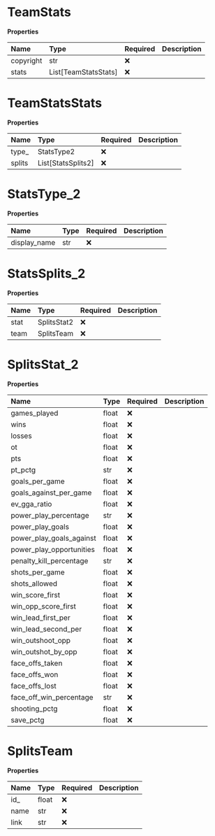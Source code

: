 # TeamStats

**Properties**

| Name      | Type                 | Required | Description |
| :-------- | :------------------- | :------- | :---------- |
| copyright | str                  | ❌       |             |
| stats     | List[TeamStatsStats] | ❌       |             |

# TeamStatsStats

**Properties**

| Name   | Type               | Required | Description |
| :----- | :----------------- | :------- | :---------- |
| type\_ | StatsType2         | ❌       |             |
| splits | List[StatsSplits2] | ❌       |             |

# StatsType_2

**Properties**

| Name         | Type | Required | Description |
| :----------- | :--- | :------- | :---------- |
| display_name | str  | ❌       |             |

# StatsSplits_2

**Properties**

| Name | Type        | Required | Description |
| :--- | :---------- | :------- | :---------- |
| stat | SplitsStat2 | ❌       |             |
| team | SplitsTeam  | ❌       |             |

# SplitsStat_2

**Properties**

| Name                     | Type  | Required | Description |
| :----------------------- | :---- | :------- | :---------- |
| games_played             | float | ❌       |             |
| wins                     | float | ❌       |             |
| losses                   | float | ❌       |             |
| ot                       | float | ❌       |             |
| pts                      | float | ❌       |             |
| pt_pctg                  | str   | ❌       |             |
| goals_per_game           | float | ❌       |             |
| goals_against_per_game   | float | ❌       |             |
| ev_gga_ratio             | float | ❌       |             |
| power_play_percentage    | str   | ❌       |             |
| power_play_goals         | float | ❌       |             |
| power_play_goals_against | float | ❌       |             |
| power_play_opportunities | float | ❌       |             |
| penalty_kill_percentage  | str   | ❌       |             |
| shots_per_game           | float | ❌       |             |
| shots_allowed            | float | ❌       |             |
| win_score_first          | float | ❌       |             |
| win_opp_score_first      | float | ❌       |             |
| win_lead_first_per       | float | ❌       |             |
| win_lead_second_per      | float | ❌       |             |
| win_outshoot_opp         | float | ❌       |             |
| win_outshot_by_opp       | float | ❌       |             |
| face_offs_taken          | float | ❌       |             |
| face_offs_won            | float | ❌       |             |
| face_offs_lost           | float | ❌       |             |
| face_off_win_percentage  | str   | ❌       |             |
| shooting_pctg            | float | ❌       |             |
| save_pctg                | float | ❌       |             |

# SplitsTeam

**Properties**

| Name | Type  | Required | Description |
| :--- | :---- | :------- | :---------- |
| id\_ | float | ❌       |             |
| name | str   | ❌       |             |
| link | str   | ❌       |             |

<!-- This file was generated by liblab | https://liblab.com/ -->
